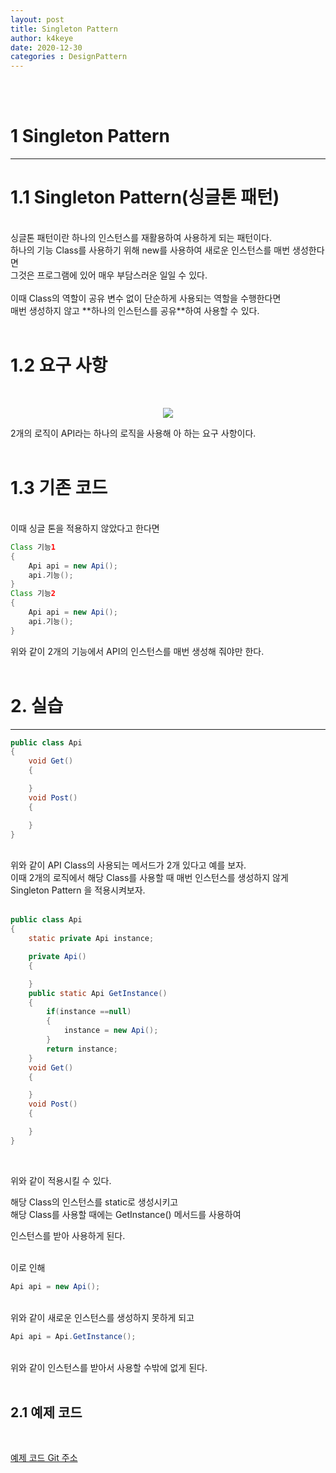```yaml
---
layout: post
title: Singleton Pattern
author: k4keye
date: 2020-12-30
categories : DesignPattern
---
```

<br/>
<br/>

# 1 Singleton Pattern
___
# **1.1 Singleton Pattern(싱글톤 패턴)**
<br/>
싱글톤 패턴이란 하나의 인스턴스를 재활용하여 사용하게 되는 패턴이다.<br/>
하나의 기능 Class를 사용하기 위해 new를 사용하여 새로운 인스턴스를 매번 생성한다면<br/>
그것은 프로그램에 있어 매우 부담스러운 일일 수 있다.<br/><br/>
이때 Class의 역할이 공유 변수 없이 단순하게 사용되는 역할을 수행한다면<br/>
매번 생성하지 않고 **하나의 인스턴스를 공유**하여 사용할 수 있다.<br/><br/>

# **1.2 요구 사항**
<br/>
<p align="center">
    <img src ="https://img1.daumcdn.net/thumb/R1280x0/?scode=mtistory2&fname=https%3A%2F%2Fblog.kakaocdn.net%2Fdn%2FDzESI%2FbtqPsDiv26C%2F7MWzMnuitruZFaprszIC51%2Fimg.png"/>
</p>
2개의 로직이 API라는 하나의 로직을 사용해 아 하는 요구 사항이다.<br/><br/>

# **1.3 기존 코드**
<br/>
이때 싱글 톤을 적용하지 않았다고 한다면<br/>

```java
Class 기능1
{
    Api api = new Api();
    api.기능();
}
Class 기능2
{
    Api api = new Api();
    api.기능();
}
```
위와 같이 2개의 기능에서 API의 인스턴스를 매번 생성해 줘야만 한다.
<br/>
<br/>

# 2. 실습
___
```java
public class Api
{
	void Get()
	{

	}
	void Post()
	{

	}
}
```
<br/>
위와 같이 API Class의 사용되는 메서드가 2개 있다고 예를 보자.<br/>
이때 2개의 로직에서 해당 Class를 사용할 때 매번 인스턴스를 생성하지 않게<br/>
Singleton Pattern 을 적용시켜보자.<br/>
<br/>

```java
public class Api
{
	static private Api instance;

	private Api()
	{

	}
	public static Api GetInstance()
	{
		if(instance ==null)
		{
			instance = new Api();
		}
		return instance;
	}
	void Get()
	{

	}
	void Post()
	{

	}
}
```
<br/>
 
위와 같이 적용시킬 수 있다.<br/>

해당 Class의 인스턴스를 static로 생성시키고<br/>
해당 Class를 사용할 때에는 GetInstance() 메서드를 사용하여<br/>

인스턴스를 받아 사용하게 된다.<br/><br/>

 
이로 인해
```java
Api api = new Api();
```
<br/>
위와 같이 새로운 인스턴스를 생성하지 못하게 되고<br/>

```java
Api api = Api.GetInstance();
```
<br/>
위와 같이 인스턴스를 받아서 사용할 수밖에 없게 된다.<br/><br/>

## **2.1 예제 코드**
<br/>

[예제 코드 Git 주소 ](https://github.com/k4keye/DesignPattern)